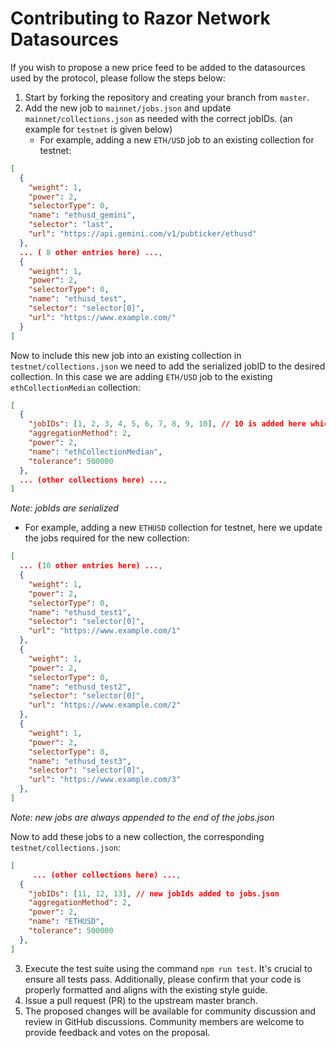 
# Contributing to Razor Network Datasources
If you wish to propose a new price feed to be added to the datasources used by the protocol, please follow the steps below:

1. Start by forking the repository and creating your branch from `master`.
2. Add the new job to `mainnet/jobs.json` and update `mainnet/collections.json` as needed with the correct jobIDs. (an example for `testnet` is given below)
    - For example, adding a new `ETH/USD` job to an existing collection for testnet:
```json
[
  {
    "weight": 1,
    "power": 2,
    "selectorType": 0,
    "name": "ethusd_gemini",
    "selector": "last",
    "url": "https://api.gemini.com/v1/pubticker/ethusd"
  },
  ... ( 8 other entries here) ...,
  {
    "weight": 1,
    "power": 2,
    "selectorType": 0,
    "name": "ethusd_test",
    "selector": "selector[0]",
    "url": "https://www.example.com/"
  }
]
```
Now to include this new job into an existing collection in `testnet/collections.json` we need to add the serialized jobID to the desired collection. In this case we are adding `ETH/USD` job to the existing `ethCollectionMedian` collection:

```json
[
  {
    "jobIDs": [1, 2, 3, 4, 5, 6, 7, 8, 9, 10], // 10 is added here which is the jobId of the new  ethusd_test job
    "aggregationMethod": 2,
    "power": 2,
    "name": "ethCollectionMedian",
    "tolerance": 500000
  },
  ... (other collections here) ...,
]
```
_Note: *jobIds are serialized*_

- For example, adding a new `ETHUSD` collection for testnet, here we update the jobs required for the new collection:

```json
[
  ... (10 other entries here) ...,
  {
    "weight": 1,
    "power": 2,
    "selectorType": 0,
    "name": "ethusd_test1",
    "selector": "selector[0]",
    "url": "https://www.example.com/1"
  },
  {
    "weight": 1,
    "power": 2,
    "selectorType": 0,
    "name": "ethusd_test2",
    "selector": "selector[0]",
    "url": "https://www.example.com/2"
  },
  {
    "weight": 1,
    "power": 2,
    "selectorType": 0,
    "name": "ethusd_test3",
    "selector": "selector[0]",
    "url": "https://www.example.com/3"
  },
]
```

_Note: *new jobs are always appended to the end of the jobs.json*_

Now to add these jobs to a new collection, the corresponding `testnet/collections.json`:

```json
[
     ... (other collections here) ...,
  {
    "jobIDs": [11, 12, 13], // new jobIds added to jobs.json
    "aggregationMethod": 2,
    "power": 2,
    "name": "ETHUSD",
    "tolerance": 500000
  },
]
```

3. Execute the test suite using the command `npm run test`. It's crucial to ensure all tests pass. Additionally, please confirm that your code is properly formatted and aligns with the existing style guide.
4. Issue a pull request (PR) to the upstream master branch.
5. The proposed changes will be available for community discussion and review in GitHub discussions. Community members are welcome to provide feedback and votes on the proposal.



